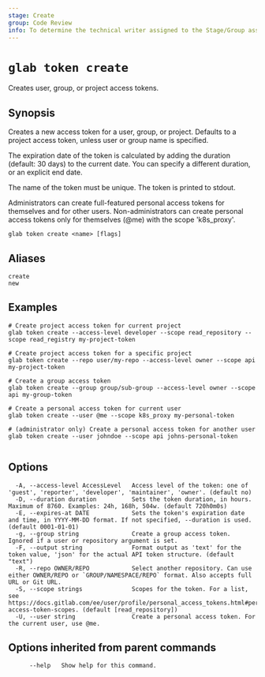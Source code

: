 ```yaml
---
stage: Create
group: Code Review
info: To determine the technical writer assigned to the Stage/Group associated with this page, see https://about.gitlab.com/handbook/product/ux/technical-writing/#assignments
---
```


<!--
This documentation is auto generated by a script.
Please do not edit this file directly. Run `make gen-docs` instead.
-->

# `glab token create`

Creates user, group, or project access tokens.

## Synopsis

Creates a new access token for a user, group, or project. Defaults to a
project access token, unless user or group name is specified.

The expiration date of the token is calculated by adding the duration
(default: 30 days) to the current date. You can specify a different duration,
or an explicit end date.

The name of the token must be unique. The token is printed to stdout.

Administrators can create full-featured personal access tokens for themselves and for other users.
Non-administrators can create personal access tokens only for themselves (@me) with the scope 'k8s_proxy'.

```plaintext
glab token create <name> [flags]
```

## Aliases

```plaintext
create
new
```

## Examples

```plaintext
# Create project access token for current project
glab token create --access-level developer --scope read_repository --scope read_registry my-project-token

# Create project access token for a specific project
glab token create --repo user/my-repo --access-level owner --scope api my-project-token

# Create a group access token
glab token create --group group/sub-group --access-level owner --scope api my-group-token

# Create a personal access token for current user
glab token create --user @me --scope k8s_proxy my-personal-token

# (administrator only) Create a personal access token for another user
glab token create --user johndoe --scope api johns-personal-token


```

## Options

```plaintext
  -A, --access-level AccessLevel   Access level of the token: one of 'guest', 'reporter', 'developer', 'maintainer', 'owner'. (default no)
  -D, --duration duration          Sets the token duration, in hours. Maximum of 8760. Examples: 24h, 168h, 504w. (default 720h0m0s)
  -E, --expires-at DATE            Sets the token's expiration date and time, in YYYY-MM-DD format. If not specified, --duration is used. (default 0001-01-01)
  -g, --group string               Create a group access token. Ignored if a user or repository argument is set.
  -F, --output string              Format output as 'text' for the token value, 'json' for the actual API token structure. (default "text")
  -R, --repo OWNER/REPO            Select another repository. Can use either OWNER/REPO or `GROUP/NAMESPACE/REPO` format. Also accepts full URL or Git URL.
  -S, --scope strings              Scopes for the token. For a list, see https://docs.gitlab.com/ee/user/profile/personal_access_tokens.html#personal-access-token-scopes. (default [read_repository])
  -U, --user string                Create a personal access token. For the current user, use @me.
```

## Options inherited from parent commands

```plaintext
      --help   Show help for this command.
```
